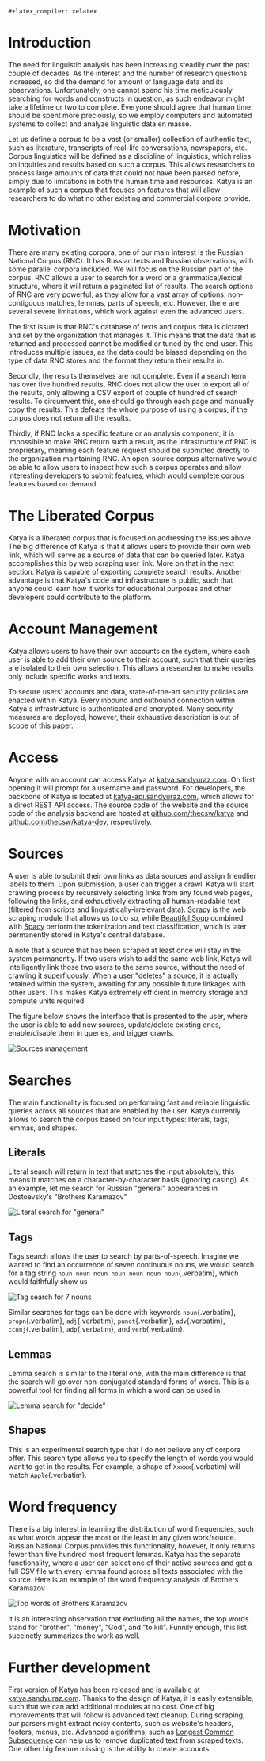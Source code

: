 ```{=org}
#+latex_compiler: xelatex
```
# Introduction

The need for linguistic analysis has been increasing steadily over the
past couple of decades. As the interest and the number of research
questions increased, so did the demand for amount of language data and
its observations. Unfortunately, one cannot spend his time meticulously
searching for words and constructs in question, as such endeavor might
take a lifetime or two to complete. Everyone should agree that human
time should be spent more preciously, so we employ computers and
automated systems to collect and analyze linguistic data en masse.

Let us define a corpus to be a vast (or smaller) collection of authentic
text, such as literature, transcripts of real-life conversations,
newspapers, etc. Corpus linguistics will be defined as a discipline of
linguistics, which relies on inquiries and results based on such a
corpus. This allows researchers to process large amounts of data that
could not have been parsed before, simply due to limitations in both the
human time and resources. Katya is an example of such a corpus that
focuses on features that will allow researchers to do what no other
existing and commercial corpora provide.

# Motivation

There are many existing corpora, one of our main interest is the Russian
National Corpus (RNC). It has Russian texts and Russian observations,
with some parallel corpora included. We will focus on the Russian part
of the corpus. RNC allows a user to search for a word or a
grammatical/lexical structure, where it will return a paginated list of
results. The search options of RNC are very powerful, as they allow for
a vast array of options: non-contiguous matches, lemmas, parts of
speech, etc. However, there are several severe limitations, which work
against even the advanced users.

The first issue is that RNC\'s database of texts and corpus data is
dictated and set by the organization that manages it. This means that
the data that is returned and processed cannot be modified or tuned by
the end-user. This introduces multiple issues, as the data could be
biased depending on the type of data RNC stores and the format they
return their results in.

Secondly, the results themselves are not complete. Even if a search term
has over five hundred results, RNC does not allow the user to export all
of the results, only allowing a CSV export of couple of hundred of
search results. To circumvent this, one should go through each page and
manually copy the results. This defeats the whole purpose of using a
corpus, if the corpus does not return all the results.

Thirdly, if RNC lacks a specific feature or an analysis component, it is
impossible to make RNC return such a result, as the infrastructure of
RNC is proprietary, meaning each feature request should be submitted
directly to the organization maintaining RNC. An open-source corpus
alternative would be able to allow users to inspect how such a corpus
operates and allow interesting developers to submit features, which
would complete corpus features based on demand.

# The Liberated Corpus

Katya is a liberated corpus that is focused on addressing the issues
above. The big difference of Katya is that it allows users to provide
their own web link, which will serve as a source of data that can be
queried later. Katya accomplishes this by web scraping user link. More
on that in the next section. Katya is capable of exporting complete
search results. Another advantage is that Katya\'s code and
infrastructure is public, such that anyone could learn how it works for
educational purposes and other developers could contribute to the
platform.

# Account Management

Katya allows users to have their own accounts on the system, where each
user is able to add their own source to their account, such that their
queries are isolated to their own selection. This allows a researcher to
make results only include specific works and texts.

To secure users\' accounts and data, state-of-the-art security policies
are enacted within Katya. Every inbound and outbound connection within
Katya\'s infrastructure is authenticated and encrypted. Many security
measures are deployed, however, their exhaustive description is out of
scope of this paper.

# Access

Anyone with an account can access Katya at
[katya.sandyuraz.com](https://katya.sandyuraz.com). On first opening it
will prompt for a username and password. For developers, the backbone of
Katya is located at
[katya-api.sandyuraz.com](https://katya-api.sandyuraz.com), which allows
for a direct REST API access. The source code of the website and the
source code of the analysis backend are hosted at
[github.com/thecsw/katya](https://github.com/thecsw/katya) and
[github.com/thecsw/katya-dev](https://github.com/thecsw/katya-dev),
respectively.

# Sources

A user is able to submit their own links as data sources and assign
friendlier labels to them. Upon submission, a user can trigger a crawl.
Katya will start crawling process by recursively selecting links from
any found web pages, following the links, and exhaustively extracting
all human-readable text (filtered from scripts and
linguistically-irrelevant data). [Scrapy](https://scrapy.org) is the web
scraping module that allows us to do so, while [Beautiful
Soup](https://beautiful-soup-4.readthedocs.io/en/latest/) combined with
[Spacy](https://spacy.io) perform the tokenization and text
classification, which is later permanently stored in Katya\'s central
database.

A note that a source that has been scraped at least once will stay in
the system permanently. If two users wish to add the same web link,
Katya will intelligently link those two users to the same source,
without the need of crawling it superfluously. When a user \"deletes\" a
source, it is actually retained within the system, awaiting for any
possible future linkages with other users. This makes Katya extremely
efficient in memory storage and compute units required.

The figure below shows the interface that is presented to the user,
where the user is able to add new sources, update/delete existing ones,
enable/disable them in queries, and trigger crawls.

![Sources management](./docs/sources.png)

# Searches

The main functionality is focused on performing fast and reliable
linguistic queries across all sources that are enabled by the user.
Katya currently allows to search the corpus based on four input types:
literals, tags, lemmas, and shapes.

## Literals

Literal search will return in text that matches the input absolutely,
this means it matches on a character-by-character basis (ignoring
casing). As an example, let me search for Russian \"general\"
appearances in Dostoevsky\'s \"Brothers Karamazov\"

![Literal search for \"general\"](./docs/general.png)

## Tags

Tags search allows the user to search by parts-of-speech. Imagine we
wanted to find an occurrence of seven continuous nouns, we would search
for a tag string `noun noun noun noun noun noun noun`{.verbatim}, which
would faithfully show us

![Tag search for 7 nouns](./docs/7noun.png)

Similar searches for tags can be done with keywords `noun`{.verbatim},
`propn`{.verbatim}, `adj`{.verbatim}, `punct`{.verbatim},
`adv`{.verbatim}, `cconj`{.verbatim}, `adp`{.verbatim}, and
`verb`{.verbatim}.

## Lemmas

Lemma search is similar to the literal one, with the main difference is
that the search will go over non-conjugated standard forms of words.
This is a powerful tool for finding all forms in which a word can be
used in

![Lemma search for \"decide\"](./docs/decide.png)

## Shapes

This is an experimental search type that I do not believe any of corpora
offer. This search type allows you to specify the length of words you
would want to get in the results. For example, a shape of
`Xxxxx`{.verbatim} will match `Apple`{.verbatim}.

# Word frequency

There is a big interest in learning the distribution of word
frequencies, such as what words appear the most or the least in any
given work/source. Russian National Corpus provides this functionality,
however, it only returns fewer than five hundred most frequent lemmas.
Katya has the separate functionality, where a user can select one of
their active sources and get a full CSV file with every lemma found
across all texts associated with the source. Here is an example of the
word frequency analysis of Brothers Karamazov

![Top words of Brothers Karamazov](./docs/brothers.png)

It is an interesting observation that excluding all the names, the top
words stand for \"brother\", \"money\", \"God\", and \"to kill\".
Funnily enough, this list succinctly summarizes the work as well.

# Further development

First version of Katya has been released and is available at
[katya.sandyuraz.com](https://katya.sandyuraz.com). Thanks to the design
of Katya, it is easily extensible, such that we can add additional
modules at no cost. One of big improvements that will follow is advanced
text cleanup. During scraping, our parsers might extract noisy contents,
such as website\'s headers, footers, menus, etc. Advanced algorithms,
such as [Longest Common
Subsequence](https://en.wikipedia.org/wiki/Longest_common_subsequence_problem)
can help us to remove duplicated text from scraped texts. One other big
feature missing is the ability to create accounts.

